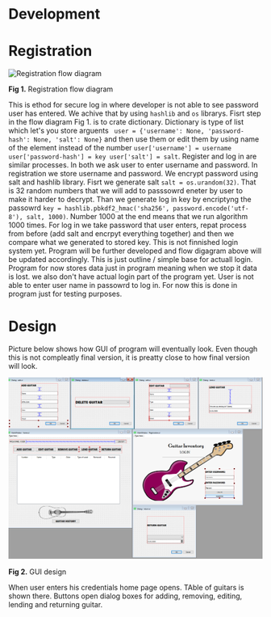 Development 
============

# Registration

![Registration flow diagram](Login.jpg)

**Fig 1.** Registration flow diagram

This is ethod for secure log in where developer is not able to see password user has entered. We achive that by using ``` hashlib ``` and ```os``` librarys. Fisrt step in the flow diagram Fig 1. is to crate dictionary. Dictionary is type of list which let's you store arguents ``` user = {'username': None, 'password-hash': None, 'salt': None}``` and then use them or edit them by using name of the element instead of the number ``` user['username'] = username user['password-hash'] = key user['salt'] = salt ```. Register and log in are similar processes. In both we ask user to enter username and password. In registration we store username and password. We encrypt password using salt and hashlib library. Fisrt we generate salt ``` salt = os.urandom(32) ```. That is 32 random numbers that we will add to passsowrd eneter by user to make it harder to decrypt. Than we generate log in key by encriptyng the passowrd ```key = hashlib.pbkdf2_hmac('sha256', password.encode('utf-8'), salt, 1000)```. Number 1000 at the end means that we run algorithm 1000 times. For log in we take password that user enters, repat process from before (add salt and encrpyt everything together) and then we compare what we generated to stored key. This is not finnished login system yet. Program will be further developed and flow digagram above will be updated accordingly. This is just outline / simple base for actuall login. Program for now stores data just in program meaning when we stop it data is lost. we also don't have actual login part of the program yet. User is not able to enter user name in passowrd to log in. For now this is done in program just for testing purposes.

# Design
Picture below shows how GUI of program will eventually look. Even though this is not compleatly final version, it is preatty close to how final version will look.

![GUI design](GUIdesign.png)

**Fig 2.** GUI design

When user enters his credentials home page opens. TAble of guitars is shown there. Buttons open dialog boxes for adding, removing, editing, lending and returning guitar.
